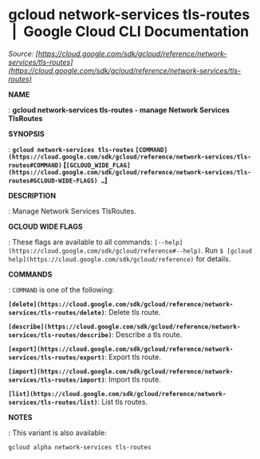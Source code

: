 # gcloud network-services tls-routes  |  Google Cloud CLI Documentation

*Source: [https://cloud.google.com/sdk/gcloud/reference/network-services/tls-routes](https://cloud.google.com/sdk/gcloud/reference/network-services/tls-routes)*

**NAME**

: **gcloud network-services tls-routes - manage Network Services TlsRoutes**

**SYNOPSIS**

: **`gcloud network-services tls-routes` `[COMMAND](https://cloud.google.com/sdk/gcloud/reference/network-services/tls-routes#COMMAND)` [`[GCLOUD_WIDE_FLAG](https://cloud.google.com/sdk/gcloud/reference/network-services/tls-routes#GCLOUD-WIDE-FLAGS) …`]**

**DESCRIPTION**

: Manage Network Services TlsRoutes.

**GCLOUD WIDE FLAGS**

: These flags are available to all commands: `[--help](https://cloud.google.com/sdk/gcloud/reference#--help)`.
Run `$ [gcloud help](https://cloud.google.com/sdk/gcloud/reference)` for details.

**COMMANDS**

: ``COMMAND`` is one of the following:

**`[delete](https://cloud.google.com/sdk/gcloud/reference/network-services/tls-routes/delete)`**:
Delete tls route.

**`[describe](https://cloud.google.com/sdk/gcloud/reference/network-services/tls-routes/describe)`**:
Describe a tls route.

**`[export](https://cloud.google.com/sdk/gcloud/reference/network-services/tls-routes/export)`**:
Export tls route.

**`[import](https://cloud.google.com/sdk/gcloud/reference/network-services/tls-routes/import)`**:
Import tls route.

**`[list](https://cloud.google.com/sdk/gcloud/reference/network-services/tls-routes/list)`**:
List tls routes.

**NOTES**

: This variant is also available:

```
gcloud alpha network-services tls-routes
```